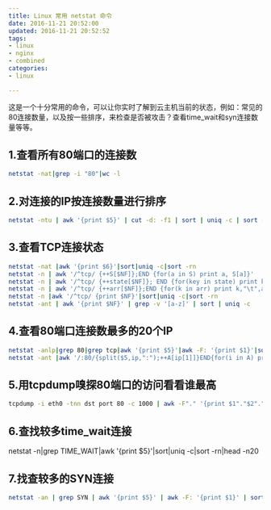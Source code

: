 ```yaml
---
title: Linux 常用 netstat 命令
date: 2016-11-21 20:52:00
updated: 2016-11-21 20:52:52
tags: 
- linux
- nginx
- combined
categories: 
- linux

---
```

这是一个十分常用的命令，可以让你实时了解到云主机当前的状态，例如：常见的80连接数量，以及按一些排序，来检查是否被攻击？查看time_wait和syn连接数量等等。

## 1.查看所有80端口的连接数
```bash
netstat -nat|grep -i "80"|wc -l
```
## 2.对连接的IP按连接数量进行排序
```bash
netstat -ntu | awk '{print $5}' | cut -d: -f1 | sort | uniq -c | sort -n
```


<!--more-->


## 3.查看TCP连接状态
```bash
netstat -nat |awk '{print $6}'|sort|uniq -c|sort -rn
netstat -n | awk '/^tcp/ {++S[$NF]};END {for(a in S) print a, S[a]}' 
netstat -n | awk '/^tcp/ {++state[$NF]}; END {for(key in state) print key,"\t",state[key]}'
netstat -n | awk '/^tcp/ {++arr[$NF]};END {for(k in arr) print k,"\t",arr[k]}'
netstat -n |awk '/^tcp/ {print $NF}'|sort|uniq -c|sort -rn
netstat -ant | awk '{print $NF}' | grep -v '[a-z]' | sort | uniq -c
```
## 4.查看80端口连接数最多的20个IP
```bash
netstat -anlp|grep 80|grep tcp|awk '{print $5}'|awk -F: '{print $1}'|sort|uniq -c|sort -nr|head -n20
netstat -ant |awk '/:80/{split($5,ip,":");++A[ip[1]]}END{for(i in A) print A,i}' |sort -rn|head -n20
```
## 5.用tcpdump嗅探80端口的访问看看谁最高
```bash
tcpdump -i eth0 -tnn dst port 80 -c 1000 | awk -F"." '{print $1"."$2"."$3"."$4}' | sort | uniq -c | sort -nr |head -20
```
## 6.查找较多time_wait连接

netstat -n|grep TIME_WAIT|awk '{print $5}'|sort|uniq -c|sort -rn|head -n20
## 7.找查较多的SYN连接
```bash
netstat -an | grep SYN | awk '{print $5}' | awk -F: '{print $1}' | sort | uniq -c | sort -nr | more
```
